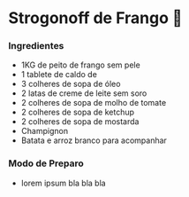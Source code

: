 #	Strogonoff de Frango :chicken:

###	Ingredientes

* 1KG de peito de frango sem pele
* 1 tablete de caldo de 
* 3 colheres de sopa de óleo
* 2 latas de creme de leite sem soro
* 2 colheres de sopa de molho de tomate
* 2 colheres de sopa de ketchup
* 2 colheres de sopa de mostarda
* Champignon
* Batata e arroz branco para acompanhar



###	Modo de Preparo

* lorem ipsum bla bla bla

